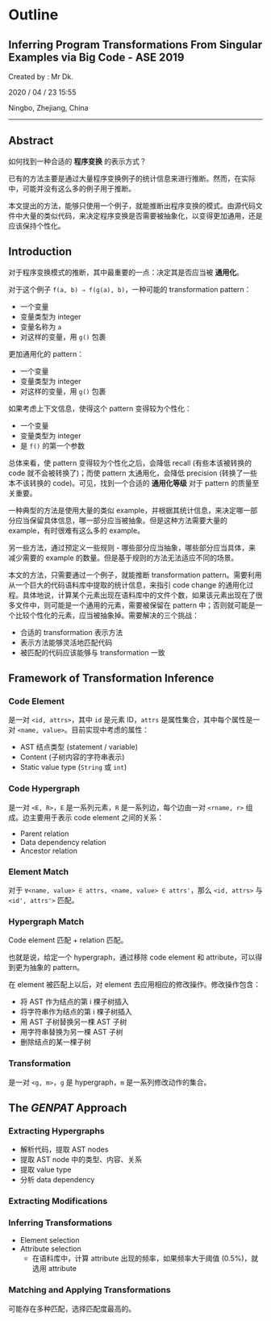 # Outline

## Inferring Program Transformations From Singular Examples via Big Code - ASE 2019

Created by : Mr Dk.

2020 / 04 / 23 15:55

Ningbo, Zhejiang, China

---

## Abstract

如何找到一种合适的 **程序变换** 的表示方式？

已有的方法主要是通过大量程序变换例子的统计信息来进行推断。然而，在实际中，可能并没有这么多的例子用于推断。

本文提出的方法，能够只使用一个例子，就能推断出程序变换的模式。由源代码文件中大量的类似代码，来决定程序变换是否需要被抽象化，以变得更加通用，还是应该保持个性化。

## Introduction

对于程序变换模式的推断，其中最重要的一点：决定其是否应当被 **通用化**。

对于这个例子 `f(a, b) ⇒ f(g(a), b)`，一种可能的 transformation pattern：

* 一个变量
* 变量类型为 integer
* 变量名称为 `a`
* 对这样的变量，用 `g()` 包裹

更加通用化的 pattern：

* 一个变量
* 变量类型为 integer
* 对这样的变量，用 `g()` 包裹

如果考虑上下文信息，使得这个 pattern 变得较为个性化：

* 一个变量
* 变量类型为 integer
* 是 `f()` 的第一个参数

总体来看，使 pattern 变得较为个性化之后，会降低 recall (有些本该被转换的 code 就不会被转换了)；而使 pattern 太通用化，会降低 precision (转换了一些本不该转换的 code)。可见，找到一个合适的 **通用化等级** 对于 pattern 的质量至关重要。

一种典型的方法是使用大量的类似 example，并根据其统计信息，来决定哪一部分应当保留具体信息，哪一部分应当被抽象。但是这种方法需要大量的 example，有时很难有这么多的 example。

另一些方法，通过预定义一些规则 - 哪些部分应当抽象，哪些部分应当具体，来减少需要的 example 的数量。但是基于规则的方法无法适应不同的场景。

本文的方法，只需要通过一个例子，就能推断 transformation pattern。需要利用从一个巨大的代码语料库中提取的统计信息，来指引 code change 的通用化过程。具体地说，计算某个元素出现在语料库中的文件个数，如果该元素出现在了很多文件中，则可能是一个通用的元素，需要被保留在 pattern 中；否则就可能是一个比较个性化的元素，应当被抽象掉。需要解决的三个挑战：

* 合适的 transformation 表示方法
* 表示方法能够灵活地匹配代码
* 被匹配的代码应该能够与 transformation 一致

## Framework of Transformation Inference

### Code Element

是一对 `<id, attrs>`，其中 `id` 是元素 ID，`attrs` 是属性集合，其中每个属性是一对 `<name, value>`。目前实现中考虑的属性：

* AST 结点类型 (statement / variable)
* Content (子树内容的字符串表示)
* Static value type (`String` 或 `int`)

### Code Hypergraph

是一对 `<E, R>`，`E` 是一系列元素，`R` 是一系列边，每个边由一对 `<rname, r>` 组成。边主要用于表示 code element 之间的关系：

* Parent relation
* Data dependency relation
* Ancestor relation

### Element Match

对于 `∀<name, value> ∈ attrs, <name, value> ∈ attrs'`，那么 `<id, attrs>` 与 `<id', attrs'>` 匹配。

### Hypergraph Match

Code element 匹配 + relation 匹配。

也就是说，给定一个 hypergraph，通过移除 code element 和 attribute，可以得到更为抽象的 pattern。

在 element 被匹配上以后，对 element 去应用相应的修改操作。修改操作包含：

* 将 AST 作为结点的第 i 棵子树插入
* 将字符串作为结点的第 i 棵子树插入
* 用 AST 子树替换另一棵 AST 子树
* 用字符串替换为另一棵 AST 子树
* 删除结点的某一棵子树

### Transformation

是一对 `<g, m>`，`g` 是 hypergraph，`m` 是一系列修改动作的集合。

## The *GENPAT* Approach

### Extracting Hypergraphs

* 解析代码，提取 AST nodes
* 提取 AST node 中的类型、内容、关系
* 提取 value type
* 分析 data dependency

### Extracting Modifications

### Inferring Transformations

* Element selection
* Attribute selection
    * 在语料库中，计算 attribute 出现的频率，如果频率大于阈值 (0.5%)，就选用 attribute

### Matching and Applying Transformations

可能存在多种匹配，选择匹配度最高的。

